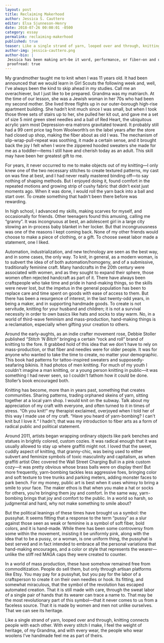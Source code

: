 ```yaml
---
layout: post
title: Reclaiming Makerhood
author: Jessica S. Cauttero
editor: Elsa Sjunneson-Henry
date: 2018-07-26 00:00:01 -0500
category: essay
permalink: reclaiming-makerhood
published: true
teaser: Like a single strand of yarn, looped over and through, knitting connects people with each other.
author-img: jessica-cauttero.png
author-bio: |
 Jessica has been making art—be it word, performance, or fiber—on and off since adolescence. She has been working in or around theatermaking for over ten years and her favorite offstage job was probably making puppets. When not writing, reading, sewing, or knitting, she is either performing under an assumed name wearing a lot of glitter, marathoning television series, or cuddling one of her critters (husband included).
 proofread: true
---
```


My grandmother taught me to knit when I was 11 years old. It had been announced that we would learn in Girl Scouts the following week and, well, I've always been the kind to skip ahead in my studies. Call me an overachiever, but I just like to be prepared. Grandma was my matriarch. At the time of our lesson, she was a Jewish woman in her 70s who had been my second mother. She lived three flights up in our outer-borough high-rise apartment building. She hadn’t knit much since I was small, but when I took those three sets of stairs up to her, she pulled her kit out, and gave me a set of size 5 mint green steel needles and a ball of Red Heart, the ubiquitous acrylic yarn most Depression-era matrons gravitated toward. It probably still had a 99 cent price tag from Woolworth’s on the label years after the store had closed up shop, making the fiber about as old I was. The mechanism of slip-wrap-pull-repeat was soothing, it made a certain sense, and it brought back the joy I felt when I wore the zippered hooded sweaters she made for me as a toddler—items I still have and cherish today as an adult. This skill may have been her greatest gift to me.

For years, it never occurred to me to make objects out of my knitting—I only knew one of the two necessary stitches to create textured patterns, my cast on was fine at best, and I had never really mastered binding off—to say nothing of shaping methods. But I enjoyed doing it, found comfort in the repeated motions and growing strip of cushy fabric that didn’t exist just moments ago. When it was done, I would roll the yarn back into a ball and start over. To create something that hadn’t been there before was rewarding.

In high school, I advanced my skills, making scarves for myself, and occasionally for friends. Other teenagers found this amusing, calling me “granny”. It was incongruous at best, an adolescent girl in a large city stowing an in-process baby blanket in her locker. But that incongruousness was one of the reasons I kept coming back. None of my other friends would choose to make a piece of clothing, or a gift. To choose sweat labor made a statement, one I liked.

Automation, industrialization, and new technology are seen as the best way, and in some cases, the only way. To knit, in general, as a modern woman, is to subvert the idea of of both automation/homogeny, and of a submissive, traditionally feminine craft. Many handcrafts in the 20th century were associated with women, and as they sought to expand their sphere, those women often rejected handcraft as part of it. There have always been craftspeople who take time and pride in hand-making things, so the skills were never lost, but the impetus in the general population has been to replace care and time spent on goods with ease of access to them. But there has been a resurgence of interest, in the last twenty-odd years, in being a maker, and in supporting handmade goods. To create is not servitude, knitting for your husband and children; it is not a survival necessity in order to own basics like hats and socks to stay warm. No, in a world of third-wave feminism and mass-production, hand-making things is a reclamation, especially when gifting your creation to others.

Around the early-aughts, as an indie crafter movement rose, Debbie Stoller published _“Stitch ’N Bitch“_ bringing a certain “rock and roll“ brand of knitting to the fore. It grabbed hold of this idea that we don't have to rely on mass-production, or that fiber and needles were for older people. It was for anyone who wanted to take the time to create, no matter your demographic. This book had patterns for tattoo-inspired sweaters and supposedly-seafaring bikinis. It had photos of men knitting. For much of my youth I couldn't imagine a man knitting, or a young person knitting in public—it was something I had never seen, so I couldn't fathom how it could be done. Stoller’s book encouraged both.

Knitting has become, more than in years past, something that creates communities. Sharing patterns, trading orphaned skeins of yarn, sitting together at a local yarn shop. I would knit on the subway. Talk about my appreciation of my craft with everyone, and often turned to it in times of stress. “Oh you knit!“ my therapist exclaimed, overjoyed when I told her of this way I made use of my craft. “Have you heard of yarn-bombing? I can't knit but I love it.“ I hadn't; that was my introduction to fiber arts as a form of radical public and political statement.

Around 2011, artists began wrapping ordinary objects like park benches and statues in brightly colored, custom cozies. It was radical enough that it was usually allowed to stay up where graffiti might not. I loved that the sweet, cuddly aspect of knitting, that granny-chic, was being used to either subvert and feminize symbols of toxic masculinity and capitalism, as when graffiti artist Olec covered the Wall Street Charging Bull in a pink custom cozy—it was pretty obvious whose brass balls were on display then! But more frequently, yarn-bombing tackles less aggressive foes, bringing color and soft texture to tree trunks and parking meters, adding monster faces to park bench. For my money, public art is best when it uses whimsy to bring a smile to your face. The maker ethos is that when you make a hat or socks for others, you’re bringing them joy and comfort. In the same way, yarn-bombing brings that joy and comfort to the public. In a world so harsh, so judgmental and hard, why not make something to smile about?

But the political leanings of these times have brought us a symbol: the pussyhat. It seems fitting that a response to the term “pussy” as a slur against those seen as weak or feminine is a symbol of soft fiber, bold colors, and it is hand-made. While there has been some controversy from some within the movement, insisting it be uniformly pink, along with the idea that to be a pussy, or a woman, is one uniform thing, the pussyhat is best served and in fact intended to embrace all the personal variations that hand-making encourages, and a color or style that represents the wearer—unlike the stiff red MAGA caps they were created to counter.

In a world of mass production, these have somehow remained free from commoditization. People do sell them, but only through artisan platforms like Etsy. You may pay for a pussyhat, but you pay for the labor of a craftsperson to create it on their own needles or hook. Its fitting, and somewhat miraculous, that the symbol of the revolution has escaped automated creation. That it is still made with care, through the sweat labor of a single pair of hands that its wearer can trace a name to. That may be the most revolutionary part of this symbol—that it never comes to us from a faceless source. That it is made by women and men not unlike ourselves. That we can see its heritage.

Like a single strand of yarn, looped over and through, knitting connects people with each other. With every stitch I make, I feel the weight of heritage, of my Grandma, and with every wear, the people who wear woolens I’ve handmade feel me as part of theirs.
